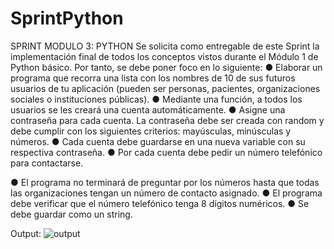 # SprintPython
SPRINT MODULO 3: PYTHON 
Se solicita como entregable de este Sprint la implementación final de todos los conceptos vistos
durante el Módulo 1 de Python básico. Por tanto, se debe poner foco en lo siguiente:
● Elaborar un programa que recorra una lista con los nombres de 10 de sus futuros usuarios de tu
aplicación (pueden ser personas, pacientes, organizaciones sociales o instituciones públicas).
● Mediante una función, a todos los usuarios se les creará una cuenta automáticamente.
● Asigne una contraseña para cada cuenta. La contraseña debe ser creada con random y debe
cumplir con los siguientes criterios: mayúsculas, minúsculas y números.
● Cada cuenta debe guardarse en una nueva variable con su respectiva contraseña.
● Por cada cuenta debe pedir un número telefónico para contactarse.

● El programa no terminará de preguntar por los números hasta que todas las organizaciones
tengan un número de contacto asignado.
● El programa debe verificar que el número telefónico tenga 8 dígitos numéricos.
● Se debe guardar como un string.

Output: 
![output](https://github.com/CaamiVLeiva/SprintPython/assets/109828518/d71cb3d6-f804-4db0-b50a-7b30db9a25f7)
